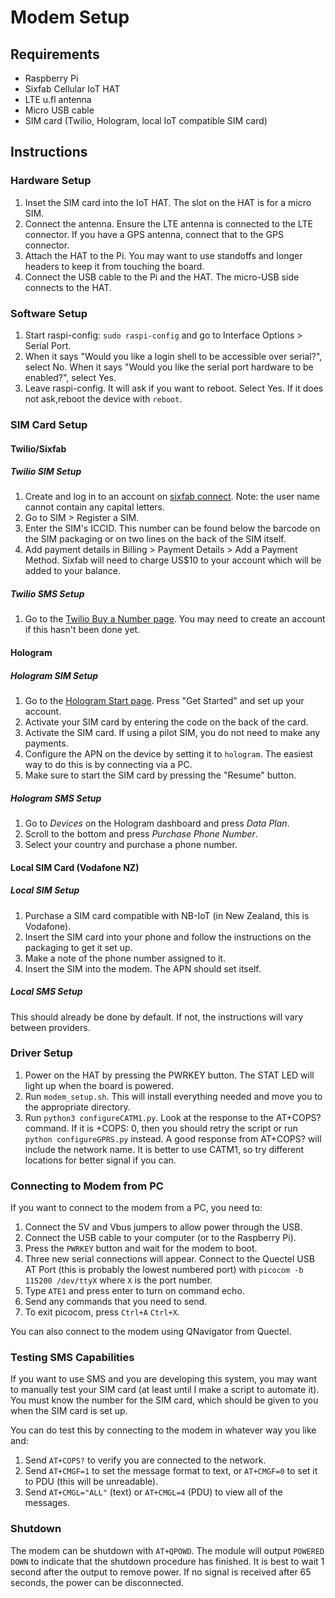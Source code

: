 # Modem Setup

## Requirements

- Raspberry Pi
- Sixfab Cellular IoT HAT
- LTE u.fl antenna
- Micro USB cable
- SIM card (Twilio, Hologram, local IoT compatible SIM card)

## Instructions

### Hardware Setup

1. Inset the SIM card into the IoT HAT. The slot on the HAT is for a micro SIM.
1. Connect the antenna. Ensure the LTE antenna is connected to the LTE connector. If you have a GPS antenna, connect that to the GPS connector.
1. Attach the HAT to the Pi. You may want to use standoffs and longer headers to keep it from touching the board.
1. Connect the USB cable to the Pi and the HAT. The micro-USB side connects to the HAT.

### Software Setup

1. Start raspi-config: `sudo raspi-config` and go to Interface Options > Serial Port.
1. When it says "Would you like a login shell to be accessible over serial?", select No. When it says "Would you like the serial port hardware to be enabled?", select Yes.
1. Leave raspi-config. It will ask if you want to reboot. Select Yes. If it does not ask,reboot the device with `reboot`.

### SIM Card Setup

#### Twilio/Sixfab

##### Twilio SIM Setup

1. Create and log in to an account on [sixfab connect](https://connect.sixfab.com). Note: the user name cannot contain any capital letters.
1. Go to SIM > Register a SIM.
1. Enter the SIM's ICCID. This number can be found below the barcode on the SIM packaging or on two lines on the back of the SIM itself.
1. Add payment details in Billing > Payment Details > Add a Payment Method. Sixfab will need to charge US$10 to your account which will be added to your balance.

##### Twilio SMS Setup

1. Go to the [Twilio Buy a Number page](https://www.twilio.com/console/phone-numbers/search). You may need to create an account if this hasn't been done yet.

#### Hologram

##### Hologram SIM Setup

1. Go to the [Hologram Start page](https://dashboard.hologram.io/start). Press "Get Started" and set up your account.
1. Activate your SIM card by entering the code on the back of the card.
1. Activate the SIM card. If using a pilot SIM, you do not need to make any payments.
1. Configure the APN on the device by setting it to `hologram`. The easiest way to do this is by connecting via a PC.
1. Make sure to start the SIM card by pressing the "Resume" button.

##### Hologram SMS Setup

1. Go to *Devices* on the Hologram dashboard and press *Data Plan*.
1. Scroll to the bottom and press *Purchase Phone Number*.
1. Select your country and purchase a phone number.

#### Local SIM Card (Vodafone NZ)

##### Local SIM Setup

1. Purchase a SIM card compatible with NB-IoT (in New Zealand, this is Vodafone).
1. Insert the SIM card into your phone and follow the instructions on the packaging to get it set up.
1. Make a note of the phone number assigned to it.
1. Insert the SIM into the modem. The APN should set itself.

##### Local SMS Setup

This should already be done by default.
If not, the instructions will vary between providers.

### Driver Setup

1. Power on the HAT by pressing the PWRKEY button. The STAT LED will light up when the board is powered.
1. Run `modem_setup.sh`. This will install everything needed and move you to the appropriate directory.
1. Run `python3 configureCATM1.py`. Look at the response to the AT+COPS? command. If it is +COPS: 0, then you should retry the script or run `python configureGPRS.py` instead. A good response from AT+COPS? will include the network name. It is better to use CATM1, so try different locations for better signal if you can.

### Connecting to Modem from PC

If you want to connect to the modem from a PC, you need to:

1. Connect the 5V and Vbus jumpers to allow power through the USB.
1. Connect the USB cable to your computer (or to the Raspberry Pi).
1. Press the `PWRKEY` button and wait for the modem to boot.
1. Three new serial connections will appear. Connect to the Quectel USB AT Port (this is probably the lowest numbered port) with `picocom -b 115200 /dev/ttyX` where `X` is the port number.
1. Type `ATE1` and press enter to turn on command echo.
1. Send any commands that you need to send.
1. To exit picocom, press `Ctrl+A` `Ctrl+X`.

You can also connect to the modem using QNavigator from Quectel.

### Testing SMS Capabilities

If you want to use SMS and you are developing this system, you may want to manually test your SIM card (at least until I make a script to automate it).
You must know the number for the SIM card, which should be given to you when the SIM card is set up.

You can do test this by connecting to the modem in whatever way you like and:

1. Send `AT+COPS?` to verify you are connected to the network.
1. Send `AT+CMGF=1` to set the message format to text, or `AT+CMGF=0` to set it to PDU (this will be unreadable).
1. Send `AT+CMGL="ALL"` (text) or `AT+CMGL=4` (PDU) to view all of the messages.

### Shutdown

The modem can be shutdown with `AT+QPOWD`.
The module will output `POWERED DOWN` to indicate that the shutdown procedure has finished.
It is best to wait 1 second after the output to remove power.
If no signal is received after 65 seconds, the power can be disconnected.
